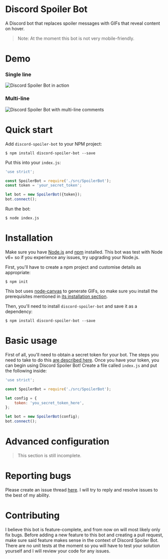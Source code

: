 # Discord Spoiler Bot

A Discord bot that replaces spoiler messages with GIFs that reveal content on hover.

> Note: At the moment this bot is not very mobile-friendly.

# Demo

### Single line

![Discord Spoiler Bot in action](https://foxypanda-ghost.s3.amazonaws.com/2017/Feb/Spoiler_Bot_One_Line-1487990846207.gif)

### Multi-line

![Discord Spoiler Bot with multi-line comments](https://foxypanda-ghost.s3.amazonaws.com/2017/Feb/Spoiler_Bot_Multiple_Lines-1487991244852.gif)

# Quick start

Add `discord-spoiler-bot` to your NPM project:

```shell
$ npm install discord-spoiler-bot --save
```

Put this into your `index.js`:

```javascript
'use strict';

const SpoilerBot = require('./src/SpoilerBot');
const token = 'your_secret_token';

let bot = new SpoilerBot({token});
bot.connect();
```

Run the bot:

```shell
$ node index.js
```

# Installation

Make sure you have [Node.js](https://nodejs.org/en/) and [npm](https://www.npmjs.com/) installed. This bot was test with Node v6+ so if you experience any issues, try upgrading your Node.js.

First, you'll have to create a npm project and customise details as appropriate:

```shell
$ npm init
```

This bot uses [node-canvas](https://github.com/Automattic/node-canvas) to generate GIFs, so make sure you install the prerequisites mentioned in [its installation section](https://github.com/Automattic/node-canvas#installation).

Then, you'll need to install `discord-spoiler-bot` and save it as a dependency:

```shell
$ npm install discord-spoiler-bot --save
```

# Basic usage

First of all, you'll need to obtain a secret token for your bot. The steps you need to take to do this [are described here](https://github.com/reactiflux/discord-irc/wiki/Creating-a-discord-bot-&-getting-a-token). Once you have your token, you can begin using Discord Spoiler Bot! Create a file called `index.js` and put the following inside:

```javascript
'use strict';

const SpoilerBot = require('./src/SpoilerBot');

let config = {
    token: 'you_secret_token_here',
};

let bot = new SpoilerBot(config);
bot.connect();
```

# Advanced configuration

> This section is still incomplete.

# Reporting bugs

Please create an issue thread [here](https://github.com/TimboKZ/discord-spoiler-bot/issues). I will try to reply and resolve issues to the best of my ability.

# Contributing

I believe this bot is feature-complete, and from now on will most likely only fix bugs. Before adding a new feature to this bot and creating a pull request, make sure said feature makes sense in the context of Discord Spoiler Bot. There are no unit tests at the moment so you will have to test your solution yourself and I will review your code for any issues.